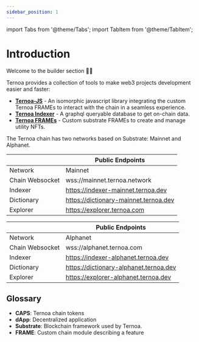 ```yaml
---
sidebar_position: 1
---
```


import Tabs from '@theme/Tabs';
import TabItem from '@theme/TabItem';

# Introduction

Welcome to the builder section 👨‍💻

Ternoa provides a collection of tools to make web3 projects development easier and faster:

- [**Ternoa-JS**](https://www.npmjs.com/package/ternoa-js) - An isomorphic javascript library integrating the custom Ternoa FRAMEs to interact with the chain in a seamless experience.
- [**Ternoa Indexer**](https://indexer-mainnet.ternoa.dev) - A graphql queryable database to get on-chain data.
- [**Ternoa FRAMEs**](https://github.com/capsule-corp-ternoa/ternoa-pallets) - Custom substrate FRAMEs to create and manage utility NFTs.

The Ternoa chain has two networks based on Substrate: Mainnet and Alphanet.

<Tabs>
<TabItem value="astar" label="Mainnet Network" default>

|   | Public Endpoints |
| --- | --- |
| Network | Mainnet |
| Chain Websocket | wss://mainnet.ternoa.network |
| Indexer | https://indexer-mainnet.ternoa.dev |
| Dictionary | https://dictionary-mainnet.ternoa.dev |
| Explorer | https://explorer.ternoa.com |

</TabItem>

<TabItem value="shiden" label="Alphanet Network" default>

|   | Public Endpoints |
| --- | --- |
| Network | Alphanet |
| Chain Websocket | wss://alphanet.ternoa.com |
| Indexer | https://indexer-alphanet.ternoa.dev |
| Dictionary | https://dictionary-alphanet.ternoa.dev |
| Explorer | https://explorer-alphanet.ternoa.dev |

</TabItem>
</Tabs>

## Glossary

- **CAPS**: Ternoa chain tokens
- **dApp**: Decentralized application
- **Substrate**: Blockchain framework used by Ternoa.
- **FRAME**: Custom chain module describing a feature
